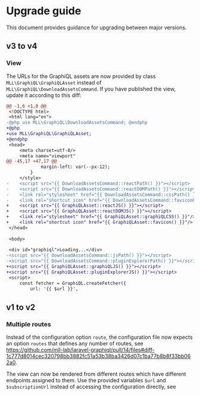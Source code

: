 # Upgrade guide

This document provides guidance for upgrading between major versions.

## v3 to v4

### View

The URLs for the GraphiQL assets are now provided by class `MLL\GraphiQL\GraphiQLAsset` instead of `MLL\GraphiQL\DownloadAssetsCommand`.
If you have published the view, update it according to this diff:

```diff
@@ -1,6 +1,8 @@
 <!DOCTYPE html>
 <html lang="en">
-@php use MLL\GraphiQL\DownloadAssetsCommand; @endphp
+@php
+use MLL\GraphiQL\GraphiQLAsset;
+@endphp
 <head>
     <meta charset=utf-8/>
     <meta name="viewport"
@@ -45,17 +47,17 @@
             margin-left: var(--px-12);
         }
     </style>
-    <script src="{{ DownloadAssetsCommand::reactPath() }}"></script>
-    <script src="{{ DownloadAssetsCommand::reactDOMPath() }}"></script>
-    <link rel="stylesheet" href="{{ DownloadAssetsCommand::cssPath() }}"/>
-    <link rel="shortcut icon" href="{{ DownloadAssetsCommand::faviconPath() }}"/>
+    <script src="{{ GraphiQLAsset::reactJS() }}"></script>
+    <script src="{{ GraphiQLAsset::reactDOMJS() }}"></script>
+    <link rel="stylesheet" href="{{ GraphiQLAsset::graphiQLCSS() }}"/>
+    <link rel="shortcut icon" href="{{ GraphiQLAsset::favicon() }}"/>
 </head>
 
 <body>
 
 <div id="graphiql">Loading...</div>
-<script src="{{ DownloadAssetsCommand::jsPath() }}"></script>
-<script src="{{ DownloadAssetsCommand::pluginExplorerPath() }}"></script>
+<script src="{{ GraphiQLAsset::graphiQLJS() }}"></script>
+<script src="{{ GraphiQLAsset::pluginExplorerJS() }}"></script>
 <script>
     const fetcher = GraphiQL.createFetcher({
         url: '{{ $url }}',
```

## v1 to v2

### Multiple routes

Instead of the configuration option `route`, the configuration file now expects an option `routes`
that defines any number of routes, see https://github.com/mll-lab/laravel-graphiql/pull/14/files#diff-1c777d8014cec320798bb3882fc51a53b38ba3426d07c1ba77b8b8f33bb062a0.

The view can now be rendered from different routes which have different endpoints assigned to them.
Use the provided variables `$url` and `$subscriptionUrl` instead of accessing the configuration directly, see
